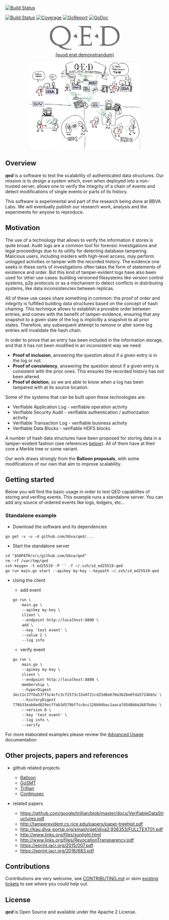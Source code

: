 

[![Build Status](https://gdiazlo.visualstudio.com/qed/_apis/build/status/BBVA.qed?branchName=master)](https://gdiazlo.visualstudio.com/qed/_build/latest?definitionId=1&branchName=master)


[![Build Status](https://travis-ci.org/BBVA/qed.svg?branch=master)](https://travis-ci.org/BBVA/qed)
[![Coverage](https://codecov.io/gh/BBVA/qed/branch/master/graph/badge.svg)](https://codecov.io/gh/BBVA/qed)
[![GoReport](https://goreportcard.com/badge/github.com/bbva/qed)](https://goreportcard.com/report/github.com/bbva/qed)
[![GoDoc](https://godoc.org/github.com/bbva/qed?status.svg)](https://godoc.org/github.com/bbva/qed)

<p align="center"><a href="https://en.wikipedia.org/wiki/Q.E.D."><img width="45%" src="./qed_logo.png" alt="Quod Erat Demonstrandum"/><br/>(quod erat demonstrandum)</a></p>
<p align="center"><img width="70%" src="./qed_whiteboard.png" alt="Whiteboard depicting a use case for qed"/></p>


## Overview

***qed*** is a software to test the scalability of authenticated data structures.
Our mission is to design a system which, even when deployed into a non-trusted
server, allows one to verify the integrity of a chain of events and detect
modifications of single events or parts of its history.

This software is experimental and part of the research being done at BBVA Labs.
We will eventually publish our research work, analysis and the experiments for
anyone to reproduce.

## Motivation
The use of a technology that allows to verify the information it stores is
quite broad. Audit logs are a common tool for forensic investigations and legal
proceedings due to its utility for detecting database tampering. Malicious
users, including insiders with high-level access, may perform unlogged
activities or tamper with the recorded history. The evidence one seeks in these
sorts of investigations often takes the form of statements of existence and
order. But this kind of tamper-evident logs have also been used for other use
cases: building versioned filesystems like version control systems, p2p
protocols or as a mechanism to detect conflicts in distributing systems, like
data inconsistencies between replicas.

All of these use cases share something in common: the proof of order and
integrity is fulfilled building data structures based on the concept of hash
chaining. This technique allows to establish a provable order between entries,
and comes with the benefit of tamper-evidence, ensuring that any snapshot to a
given state of the log is implicitly a snapshot to all prior states. Therefore,
any subsequent attempt to remove or alter some log entries will invalidate the
hash chain.

In order to prove that an entry has been included in the information storage,
and that it has not been modified in an inconsistent way we need:

* **Proof of inclusion**, answering the question about if a given entry is in
the log or not.
* **Proof of consistency**, answering the question about if a given entry is
consistent with the prior ones. This ensures the recorded history has not been
altered.
* **Proof of deletion**, so we are able to know when a log has been tampered
with at its source location.

Some of the systems that can be built upon these technologies are:

* Verifiable Application Log - verifiable operation activity
* Verifiable Security Audit - verifiable authentication / authorization activity
* Verifiable Transaction Log - verifiable business activity
* Verifiable Data Blocks - verifiable HDFS blocks

A number of hash data structures have been proposed for storing data in a
tamper-evident fashion (see references
[below](#other-projects-papers-and-references)). All of them have at their core
a Merkle tree or some variant.

Our work draws strongly from the **Balloon proposals**, with some modifications
of our own that aim to improve scalability.

## Getting started

Below you will find the basic usage in order to test QED capabilites of storing
and verifing events. This example runs a standalone server. You can add any 
source of ordered events like logs, ledgers, etc...

### Standalone example
 - Download the software and its dependencies
 ```
 go get -v -u -d github.com/bbva/qed/...
 ```
 - Start the standalone server

 ```
 cd "$GOPATH/src/github.com/bbva/qed"
 rm -rf /var/tmp/qed
 ssh-keygen -t ed25519 -P '' -f ~/.ssh/id_ed25519-qed
 go run main.go start --apikey my-key --keypath ~/.ssh/id_ed25519-qed
 ```

 - Using the client

     - add event

    ```
    go run \
        main.go \
        --apikey my-key \
        client \
        --endpoint http://localhost:8800 \
        add \
        --key 'test event' \
        --value 2 \
        --log info
    ```

     - verify event

    ```
    go run \
        main.go \
        --apikey my-key \
        client \
        --endpoint http://localhost:8800 \
        membership \
        --hyperDigest 3ec11c37f0a53ff5c4cfc3cf2573c33a9721cd25d8e670a3b2be0fda5724bb5c \
        --historyDigest 776b33eab8ed829ecffab3d579bf7ccbcc126b94bac1aaca7d5d8b0a2687bdec \
        --version 0 \
        --key 'test event' \
        --log info \
        --verify
    ```

For more elaborated examples please review the [Advanced Usage](docs/advanced_usage.md) documentation

## Other projects, papers and references

- github related projects
   - [Balloon](https://github.com/pylls/balloon)
   - [GoSMT](https://github.com/pylls/gosmt)
   - [Trillian](https://github.com/google/trillian)
   - [Continusec](https://github.com/continusec/verifiabledatastructures)

 - related papers
   - https://github.com/google/trillian/blob/master/docs/VerifiableDataStructures.pdf
   - http://tamperevident.cs.rice.edu/papers/paper-treehist.pdf
   - http://kau.diva-portal.org/smash/get/diva2:936353/FULLTEXT01.pdf
   - http://www.links.org/files/sunlight.html
   - http://www.links.org/files/RevocationTransparency.pdf
   - https://eprint.iacr.org/2015/007.pdf
   - https://eprint.iacr.org/2016/683.pdf

## Contributions

Contributions are very welcome, see [CONTRIBUTING.md](https://github.com/BBVA/qed/blob/master/CONTRIBUTING.md)
or skim [existing tickets](https://github.com/BBVA/qed/issues) to see where you could help out.

## License

***qed*** is Open Source and available under the Apache 2 License.
